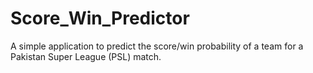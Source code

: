 # Score_Win_Predictor
A simple application to predict the score/win probability of a team for a Pakistan Super League (PSL) match.
